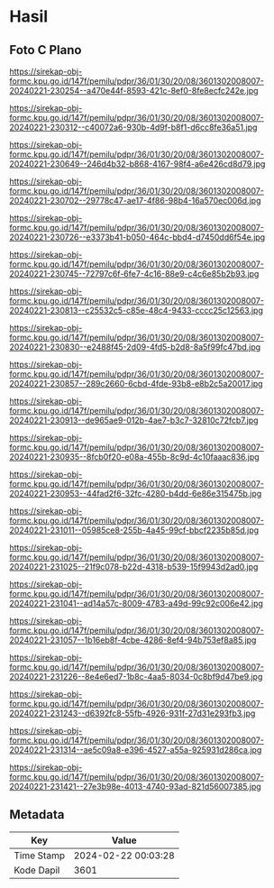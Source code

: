 # Hasil

## Foto C Plano

https://sirekap-obj-formc.kpu.go.id/147f/pemilu/pdpr/36/01/30/20/08/3601302008007-20240221-230254--a470e44f-8593-421c-8ef0-8fe8ecfc242e.jpg

https://sirekap-obj-formc.kpu.go.id/147f/pemilu/pdpr/36/01/30/20/08/3601302008007-20240221-230312--c40072a6-930b-4d9f-b8f1-d6cc8fe36a51.jpg

https://sirekap-obj-formc.kpu.go.id/147f/pemilu/pdpr/36/01/30/20/08/3601302008007-20240221-230649--246d4b32-b868-4167-98f4-a6e426cd8d79.jpg

https://sirekap-obj-formc.kpu.go.id/147f/pemilu/pdpr/36/01/30/20/08/3601302008007-20240221-230702--29778c47-ae17-4f86-98b4-16a570ec006d.jpg

https://sirekap-obj-formc.kpu.go.id/147f/pemilu/pdpr/36/01/30/20/08/3601302008007-20240221-230726--e3373b41-b050-464c-bbd4-d7450dd6f54e.jpg

https://sirekap-obj-formc.kpu.go.id/147f/pemilu/pdpr/36/01/30/20/08/3601302008007-20240221-230745--72797c6f-6fe7-4c16-88e9-c4c6e85b2b93.jpg

https://sirekap-obj-formc.kpu.go.id/147f/pemilu/pdpr/36/01/30/20/08/3601302008007-20240221-230813--c25532c5-c85e-48c4-9433-cccc25c12563.jpg

https://sirekap-obj-formc.kpu.go.id/147f/pemilu/pdpr/36/01/30/20/08/3601302008007-20240221-230830--e2488f45-2d09-4fd5-b2d8-8a5f99fc47bd.jpg

https://sirekap-obj-formc.kpu.go.id/147f/pemilu/pdpr/36/01/30/20/08/3601302008007-20240221-230857--289c2660-6cbd-4fde-93b8-e8b2c5a20017.jpg

https://sirekap-obj-formc.kpu.go.id/147f/pemilu/pdpr/36/01/30/20/08/3601302008007-20240221-230913--de965ae9-012b-4ae7-b3c7-32810c72fcb7.jpg

https://sirekap-obj-formc.kpu.go.id/147f/pemilu/pdpr/36/01/30/20/08/3601302008007-20240221-230935--8fcb0f20-e08a-455b-8c9d-4c10faaac836.jpg

https://sirekap-obj-formc.kpu.go.id/147f/pemilu/pdpr/36/01/30/20/08/3601302008007-20240221-230953--44fad2f6-32fc-4280-b4dd-6e86e315475b.jpg

https://sirekap-obj-formc.kpu.go.id/147f/pemilu/pdpr/36/01/30/20/08/3601302008007-20240221-231011--05985ce8-255b-4a45-99cf-bbcf2235b85d.jpg

https://sirekap-obj-formc.kpu.go.id/147f/pemilu/pdpr/36/01/30/20/08/3601302008007-20240221-231025--21f9c078-b22d-4318-b539-15f9943d2ad0.jpg

https://sirekap-obj-formc.kpu.go.id/147f/pemilu/pdpr/36/01/30/20/08/3601302008007-20240221-231041--ad14a57c-8009-4783-a49d-99c92c006e42.jpg

https://sirekap-obj-formc.kpu.go.id/147f/pemilu/pdpr/36/01/30/20/08/3601302008007-20240221-231057--1b16eb8f-4cbe-4286-8ef4-94b753ef8a85.jpg

https://sirekap-obj-formc.kpu.go.id/147f/pemilu/pdpr/36/01/30/20/08/3601302008007-20240221-231226--8e4e6ed7-1b8c-4aa5-8034-0c8bf9d47be9.jpg

https://sirekap-obj-formc.kpu.go.id/147f/pemilu/pdpr/36/01/30/20/08/3601302008007-20240221-231243--d6392fc8-55fb-4926-931f-27d31e293fb3.jpg

https://sirekap-obj-formc.kpu.go.id/147f/pemilu/pdpr/36/01/30/20/08/3601302008007-20240221-231314--ae5c09a8-e396-4527-a55a-925931d286ca.jpg

https://sirekap-obj-formc.kpu.go.id/147f/pemilu/pdpr/36/01/30/20/08/3601302008007-20240221-231421--27e3b98e-4013-4740-93ad-821d56007385.jpg


## Metadata

| Key        | Value               |
| ---------- | ------------------- |
| Time Stamp | 2024-02-22 00:03:28 |
| Kode Dapil | 3601                |



